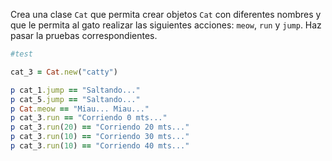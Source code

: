 Crea una clase `Cat` que permita crear objetos `Cat` con diferentes nombres y que le permita al gato realizar las siguientes acciones: `meow`, `run` y `jump`. Haz pasar la pruebas correspondientes.

```Ruby
#test

cat_3 = Cat.new("catty")

p cat_1.jump == "Saltando..."
p cat_5.jump == "Saltando..."
p Cat.meow == "Miau... Miau..."
p cat_3.run == "Corriendo 0 mts..."
p cat_3.run(20) == "Corriendo 20 mts..."
p cat_3.run(10) == "Corriendo 30 mts..."
p cat_3.run(10) == "Corriendo 40 mts..."
```
